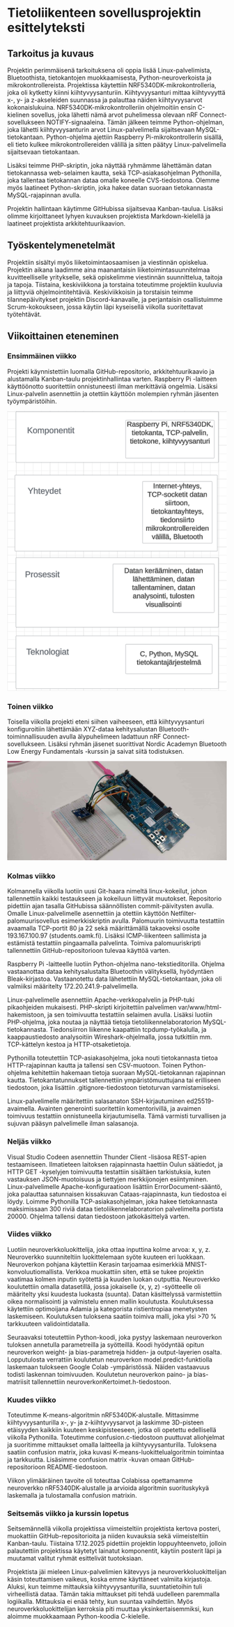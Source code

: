 # Tietoliikenteen sovellusprojektin esittelyteksti

## Tarkoitus ja kuvaus

Projektin perimmäisenä tarkoituksena oli oppia lisää Linux-palvelimista, Bluetoothista, tietokantojen muokkaamisesta, Python-neuroverkoista ja mikrokontrollereista. Projektissa käytettiin NRF5340DK-mikrokontrolleria, joka oli kytketty kiinni kiihtyvyysanturiin. Kiihtyvyysanturi mittaa kiihtyvyyttä x-, y- ja z-akseleiden suunnassa ja palauttaa näiden kiihtyvyysarvot kokonaislukuina. NRF5340DK-mikrokontrolleriin ohjelmoitiin ensin C-kielinen sovellus, joka lähetti nämä arvot puhelimessa olevaan nRF Connect-sovellukseen NOTIFY-signaaleina. Tämän jälkeen teimme Python-ohjelman, joka lähetti kiihtyvyysanturin arvot Linux-palvelimella sijaitsevaan MySQL-tietokantaan. Python-ohjelma ajettiin Raspberry Pi-mikrokontrollerin sisällä, eli tieto kulkee mikrokontrollereiden välillä ja sitten päätyy Linux-palvelimella sijaitsevaan tietokantaan.

Lisäksi teimme PHP-skriptin, joka näyttää ryhmämme lähettämän datan tietokannassa web-selaimen kautta, sekä TCP-asiakasohjelman Pythonilla, joka tallentaa tietokannan dataa omalle koneelle CVS-tiedostona. Olemme myös laatineet Python-skriptin, joka hakee datan suoraan tietokannasta MySQL-rajapinnan avulla.

Projektin hallintaan käytimme GitHubissa sijaitsevaa Kanban-taulua. Lisäksi olimme kirjoittaneet lyhyen kuvauksen projektista Markdown-kielellä ja laatineet projektista arkkitehtuurikaavion.

## Työskentelymenetelmät

Projektiin sisältyi myös liiketoimintaosaamisen ja viestinnän opiskelua. Projektin aikana laadimme aina maanantaisin liiketoimintasuunnitelmaa kuvitteelliselle yritykselle, sekä opiskelimme viestinnän suunnittelua, taitoja ja tapoja. Tiistaina, keskiviikkona ja torstaina toteutimme projektiin kuuluvia ja liittyviä ohjelmointitehtäviä. Keskiviikkoisin ja torstaisin teimme tilannepäivitykset projektin Discord-kanavalle, ja perjantaisin osallistuimme Scrum-kokoukseen, jossa käytiin läpi kyseisellä viikolla suoritettavat työtehtävät.

## Viikoittainen eteneminen

### Ensimmäinen viikko

Projekti käynnistettiin luomalla GitHub-repositorio, arkkitehtuurikaavio ja alustamalla Kanban-taulu projektinhallintaa varten. Raspberry Pi -laitteen käyttöönotto suoritettiin onnistuneesti ilman merkittäviä ongelmia. Lisäksi Linux-palvelin asennettiin ja otettiin käyttöön molempien ryhmän jäsenten työympäristöihin.

![kuva](thumbnail_arkkitehtuurimalli.png)

### Toinen viikko

Toisella viikolla projekti eteni siihen vaiheeseen, että kiihtyvyysanturi konfiguroitiin lähettämään XYZ-dataa kehitysalustan Bluetooth-toiminnallisuuden avulla älypuhelimeen ladattuun nRF Connect-sovellukseen. Lisäksi ryhmän jäsenet suorittivat Nordic Academyn Bluetooth Low Energy Fundamentals -kurssin ja saivat siitä todistuksen.

![kuva](kiihtyvyysanturi.png)

### Kolmas viikko

Kolmannella viikolla luotiin uusi Git-haara nimeltä linux-kokeilut, johon tallennettiin kaikki testaukseen ja kokeiluun liittyvät muutokset. Repositorio pidettiin ajan tasalla GitHubissa säännöllisten commit-päivitysten avulla. Omalle Linux-palvelimelle asennettiin ja otettiin käyttöön Netfilter-palomuurisovellus esimerkkiskriptin avulla. Palomuurin toimivuutta testattiin avaamalla TCP-portit 80 ja 22 sekä määrittämällä takaoveksi osoite 193.167.100.97 (students.oamk.fi). Lisäksi ICMP-liikenteen sallimista ja estämistä testattiin pingaamalla palvelinta. Toimiva palomuuriskripti tallennettiin GitHub-repositorioon tulevaa käyttöä varten.

Raspberry Pi -laitteelle luotiin Python-ohjelma nano-tekstieditorilla. Ohjelma vastaanottaa dataa kehitysalustalta Bluetoothin välityksellä, hyödyntäen Bleak-kirjastoa. Vastaanotettu data lähetettiin MySQL-tietokantaan, joka oli valmiiksi määritelty 172.20.241.9-palvelimella.

Linux-palvelimelle asennettiin Apache-verkkopalvelin ja PHP-tuki pikaohjeiden mukaisesti. PHP-skripti kirjoitettiin palvelimen var/www/html-hakemistoon, ja sen toimivuutta testattiin selaimen avulla. Lisäksi luotiin PHP-ohjelma, joka noutaa ja näyttää tietoja tietoliikennelaboratorion MySQL-tietokannasta. Tiedonsiirron liikenne kaapattiin tcpdump-työkalulla, ja kaappaustiedosto analysoitiin Wireshark-ohjelmalla, jossa tutkittiin mm. TCP-kättelyn kestoa ja HTTP-otsaketietoja.

Pythonilla toteutettiin TCP-asiakasohjelma, joka nouti tietokannasta tietoa HTTP-rajapinnan kautta ja tallensi sen CSV-muotoon. Toinen Python-ohjelma kehitettiin hakemaan tietoja suoraan MySQL-tietokannan rajapinnan kautta. Tietokantatunnukset tallennettiin ympäristömuuttujana tai erilliseen tiedostoon, joka lisättiin .gitignore-tiedostoon tietoturvan varmistamiseksi.

Linux-palvelimelle määritettiin salasanaton SSH-kirjautuminen ed25519-avaimella. Avainten generointi suoritettiin komentorivillä, ja avaimen toimivuus testattiin onnistuneella kirjautumisella. Tämä varmisti turvallisen ja sujuvan pääsyn palvelimelle ilman salasanoja.

### Neljäs viikko

Visual Studio Codeen asennettiin Thunder Client -lisäosa REST-apien testaamiseen. Ilmatieteen laitoksen rajapinnasta haettiin Oulun säätiedot, ja HTTP GET -kyselyjen toimivuutta testattiin sisältäen tarkistuksia, kuten vastauksen JSON-muotoisuus ja tiettyjen merkkijonojen esiintyminen. Linux-palvelimelle Apache-konfiguraatioon lisättiin ErrorDocument-sääntö, joka palauttaa satunnaisen kissakuvan Cataas-rajapinnasta, kun tiedostoa ei löydy. Loimme Pythonilla TCP-asiakasohjelman, joka hakee tietokannasta maksimissaan 300 riviä dataa tietoliikennelaboratorion palvelimelta portista 20000. Ohjelma tallensi datan tiedostoon jatkokäsittelyä varten.

### Viides viikko

Luotiin neuroverkkoluokittelija, joka ottaa inputtina kolme arvoa: x, y, z. Neuroverkko suunniteltiin luokittelemaan syöte kuuteen eri luokkaan. Neuroverkon pohjana käytettiin Kerasin tarjoamaa esimerkkiä MNIST-konvoluutiomallista. Verkkoa muokattiin siten, että se tukee projektin vaatimaa kolmen inputin syötettä ja kuuden luokan outputtia. Neuroverkko koulutettiin omalla datasetillä, jossa jokaiselle (x, y, z) -syötteelle oli määritelty yksi kuudesta luokasta (suunta). Datan käsittelyssä varmistettiin oikea normalisointi ja valmistelu ennen mallin koulutusta. Koulutuksessa käytettiin optimoijana Adamia ja kategorista ristientropiaa menetysten laskemiseen. Koulutuksen tuloksena saatiin toimiva malli, joka ylsi >70 % tarkkuuteen validointidatalla.

Seuraavaksi toteutettiin Python-koodi, joka pystyy laskemaan neuroverkon tuloksen annetulla parametreilla ja syötteillä. Koodi hyödyntää opitun neuroverkon weight- ja bias-parametreja hidden- ja output-layerien osalta. Lopputulosta verrattiin koulutetun neuroverkon model.predict-funktiolla laskemaan tulokseen Google Colab -ympäristössä. Näiden vastaavuus todisti laskennan toimivuuden. Koulutetun neuroverkon paino- ja bias-matriisit tallennettiin neuroverkonKertoimet.h-tiedostoon.

### Kuudes viikko

Toteutimme K-means-algoritmin nRF5340DK-alustalle. Mittasimme kiihtyvyysanturilla x-, y- ja z-kiihtyvyysarvot ja laskimme 3D-pisteen etäisyyden kaikkiin kuuteen keskipisteeseen, jotka oli opetettu edellisellä viikolla Pythonilla. Toteutimme confusion.c-tiedostoon puuttuvat aliohjelmat ja suoritimme mittaukset omalla laitteella ja kiihtyvyysanturilla. Tuloksena saatiin confusion matrix, joka kuvasi K-means-luokittelualgoritmin toimintaa ja tarkkuutta. Lisäsimme confusion matrix -kuvan omaan GitHub-repositorioon README-tiedostoon.

Viikon ylimääräinen tavoite oli toteuttaa Colabissa opettamamme neuroverkko nRF5340DK-alustalle ja arvioida algoritmin suorituskykyä laskemalla ja tulostamalla confusion matrixin.

### Seitsemäs viikko ja kurssin lopetus

Seitsemännellä viikolla projektissa viimeisteltiin projektista kertova posteri, muokattiin GitHub-repositorioita ja niiden kuvauksia sekä viimeisteltiin Kanban-taulu. Tiistaina 17.12.2025 pidettiin projektin loppuyhteenveto, jolloin palautettiin projektissa käytetyt lainatut komponentit, käytiin posterit läpi ja muutamat valitut ryhmät esittelivät tuotoksiaan.

Projektista jäi mieleen Linux-palvelimien kätevyys ja neuroverkkoluokittelijan käsin toteuttamisen vaikeus, koska emme käyttäneet valmiita kirjastoja. Aluksi, kun teimme mittauksia kiihtyvyysanturilla, suuntatietoihin tuli virheellistä dataa. Tämän takia mittaukset piti tehdä uudelleen paremmalla logiikalla. Mittauksia ei enää tehty, kun suuntaa vaihdettiin. Myös neuroverkkoluokittelijan kerroksia piti muuttaa yksinkertaisemmiksi, kun aloimme muokkaamaan Python-koodia C-kielelle.
